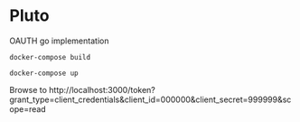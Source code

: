 # Pluto

OAUTH go implementation

`docker-compose build`


`docker-compose up`


Browse to http://localhost:3000/token?grant_type=client_credentials&client_id=000000&client_secret=999999&scope=read
